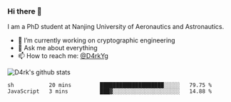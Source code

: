 ### Hi there 👋

I am a PhD student at Nanjing University of Aeronautics and Astronautics.

- 🔭 I’m currently working on cryptographic engineering
- 💬 Ask me about everything
- 📫 How to reach me: [@D4rkYg](https://twitter.com/D4rkYg)

![D4rk's github stats](https://github-readme-stats.vercel.app/api?username=dd4rk&show_icons=true&title_color=fff&icon_color=79ff97&text_color=9f9f9f&bg_color=151515)

<!--START_SECTION:waka-->
```text
sh           20 mins         ████████████████████░░░░░   79.75 % 
JavaScript   3 mins          ███▓░░░░░░░░░░░░░░░░░░░░░   14.88 % 
```
<!--END_SECTION:waka-->
